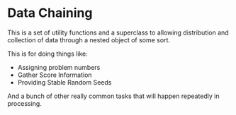 # Data Chaining

This is a set of utility functions and a superclass to allowing distribution
and collection of data through a nested object of some sort.

This is for doing things like:
  - Assigning problem numbers
  - Gather Score Information
  - Providing Stable Random Seeds

And a bunch of other really common tasks that will happen repeatedly in
processing.

##
